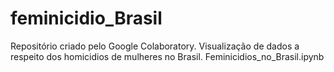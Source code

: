# feminicidio_Brasil
Repositório criado pelo Google Colaboratory.
Visualização de dados a respeito dos homicidios de mulheres no Brasil. 
Feminicidios_no_Brasil.ipynb
